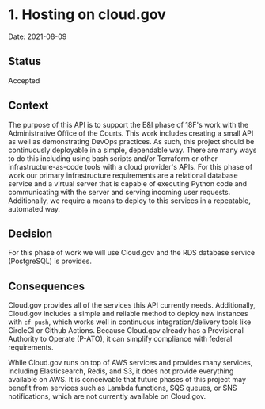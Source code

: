 # 1. Hosting on cloud.gov

Date: 2021-08-09

## Status

Accepted

## Context

The purpose of this API is to support the E&I phase of 18F's work with the Administrative Office of the Courts. This work includes creating a small API as well as demonstrating DevOps practices. As such, this project should be continuously deployable in a simple, dependable way. There are many ways to do this including using bash scripts and/or Terraform or other infrastructure-as-code tools with a cloud provider's APIs. For this phase of work our primary infrastructure requirements are a relational database service and a virtual server that is capable of executing Python code and communicating with the server and serving incoming user requests. Additionally, we require a means to deploy to this services in a repeatable, automated way.

## Decision

For this phase of work we will use Cloud.gov and the RDS database service (PostgreSQL) is provides.

## Consequences

Cloud.gov provides all of the services this API currently needs. Additionally, Cloud.gov includes a simple and reliable method to deploy new instances with `cf push`, which works well in continuous integration/delivery tools like CircleCI or Github Actions. Because Cloud.gov already has a Provisional Authority to Operate (P-ATO), it can simplify compliance with federal requirements.

While Cloud.gov runs on top of AWS services and provides many services, including Elasticsearch, Redis, and S3, it does not provide everything available on AWS. It is conceivable that future phases of this project may benefit from services such as Lambda functions, SQS queues, or SNS notifications, which are not currently available on Cloud.gov. 


